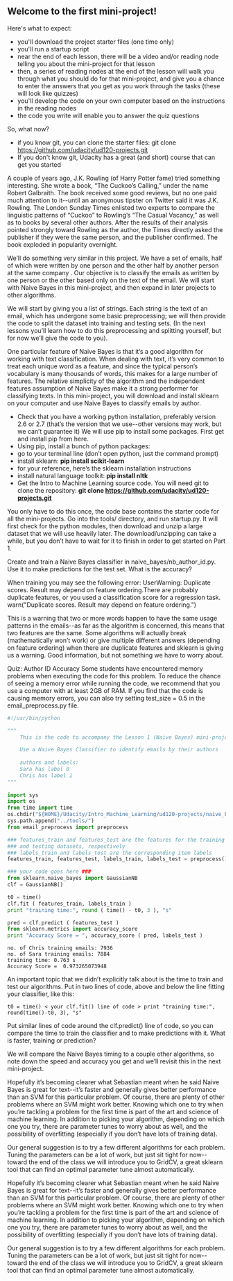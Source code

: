 
## **Welcome to the first mini-project!** 

Here's what to expect:

* you'll download the project starter files (one time only)
* you'll run a startup script
* near the end of each lesson, there will be a video and/or reading node telling you about the mini-project for that lesson
* then, a series of reading nodes at the end of the lesson will walk you through what you should do for that mini-project, and give you a chance to enter the answers that you get as you work through the tasks (these will look like quizzes)
* you'll develop the code on your own computer based on the instructions in the reading nodes
* the code you write will enable you to answer the quiz questions

So, what now?
* if you know git, you can clone the starter files: git clone https://github.com/udacity/ud120-projects.git
* If you don't know git, Udacity has a great (and short) course that can get you started

A couple of years ago, J.K. Rowling (of Harry Potter fame) tried something interesting. She wrote a book, “The Cuckoo’s Calling,” under the name Robert Galbraith. The book received some good reviews, but no one paid much attention to it--until an anonymous tipster on Twitter said it was J.K. Rowling. The London Sunday Times enlisted two experts to compare the linguistic patterns of “Cuckoo” to Rowling’s “The Casual Vacancy,” as well as to books by several other authors. After the results of their analysis pointed strongly toward Rowling as the author, the Times directly asked the publisher if they were the same person, and the publisher confirmed. The book exploded in popularity overnight.

We’ll do something very similar in this project. We have a set of emails, half of which were written by one person and the other half by another person at the same company . Our objective is to classify the emails as written by one person or the other based only on the text of the email. We will start with Naive Bayes in this mini-project, and then expand in later projects to other algorithms.

We will start by giving you a list of strings. Each string is the text of an email, which has undergone some basic preprocessing; we will then provide the code to split the dataset into training and testing sets. (In the next lessons you’ll learn how to do this preprocessing and splitting yourself, but for now we’ll give the code to you).

One particular feature of Naive Bayes is that it’s a good algorithm for working with text classification. When dealing with text, it’s very common to treat each unique word as a feature, and since the typical person’s vocabulary is many thousands of words, this makes for a large number of features. The relative simplicity of the algorithm and the independent features assumption of Naive Bayes make it a strong performer for classifying texts. In this mini-project, you will download and install sklearn on your computer and use Naive Bayes to classify emails by author.

* Check that you have a working python installation, preferably version 2.6 or 2.7 (that’s the version that we use--other versions may work, but we can’t guarantee it) We will use pip to install some packages. First get and install pip from here.
* Using pip, install a bunch of python packages:
* go to your terminal line (don’t open python, just the command prompt)
* install sklearn: **pip install scikit-learn**
* for your reference, here’s the sklearn installation instructions
* install natural language toolkit: **pip install nltk**
* Get the Intro to Machine Learning source code. You will need git to clone the repository: **git clone https://github.com/udacity/ud120-projects.git**

You only have to do this once, the code base contains the starter code for all the mini-projects. Go into the tools/ directory, and run startup.py. It will first check for the python modules, then download and unzip a large dataset that we will use heavily later. The download/unzipping can take a while, but you don’t have to wait for it to finish in order to get started on Part 1.

Create and train a Naive Bayes classifier in naive_bayes/nb_author_id.py. Use it to make predictions for the test set. What is the accuracy?

When training you may see the following error: UserWarning: Duplicate scores. Result may depend on feature ordering.There are probably duplicate features, or you used a classification score for a regression task. warn("Duplicate scores. Result may depend on feature ordering.")

This is a warning that two or more words happen to have the same usage patterns in the emails--as far as the algorithm is concerned, this means that two features are the same. Some algorithms will actually break (mathematically won’t work) or give multiple different answers (depending on feature ordering) when there are duplicate features and sklearn is giving us a warning. Good information, but not something we have to worry about.

Quiz: Author ID Accuracy
Some students have encountered memory problems when executing the code for this problem. To reduce the chance of seeing a memory error while running the code, we recommend that you use a computer with at least 2GB of RAM. If you find that the code is causing memory errors, you can also try setting test_size = 0.5 in the email_preprocess.py file.


```python
#!/usr/bin/python

""" 
    This is the code to accompany the Lesson 1 (Naive Bayes) mini-project. 

    Use a Naive Bayes Classifier to identify emails by their authors
    
    authors and labels:
    Sara has label 0
    Chris has label 1
"""
    
import sys
import os
from time import time
os.chdir("${HOME}/Udacity/Intro_Machine_Learning/ud120-projects/naive_bayes")
sys.path.append("../tools/")
from email_preprocess import preprocess

### features_train and features_test are the features for the training
### and testing datasets, respectively
### labels_train and labels_test are the corresponding item labels
features_train, features_test, labels_train, labels_test = preprocess()

### your code goes here ###
from sklearn.naive_bayes import GaussianNB
clf = GaussianNB()

t0 = time()
clf.fit ( features_train, labels_train )
print "training time:", round ( time() - t0, 3 ), "s"

pred = clf.predict ( features_test )
from sklearn.metrics import accuracy_score
print "Accuracy Score = ", accuracy_score ( pred, labels_test )
```

    no. of Chris training emails: 7936
    no. of Sara training emails: 7884
    training time: 0.763 s
    Accuracy Score =  0.973265073948


An important topic that we didn’t explicitly talk about is the time to train and test our algorithms. Put in two lines of code, above and below the line fitting your classifier, like this:

`t0 = time()
< your clf.fit() line of code >
print "training time:", round(time()-t0, 3), "s"`

Put similar lines of code around the clf.predict() line of code, so you can compare the time to train the classifier and to make predictions with it. What is faster, training or prediction?

We will compare the Naive Bayes timing to a couple other algorithms, so note down the speed and accuracy you get and we’ll revisit this in the next mini-project.

Hopefully it’s becoming clearer what Sebastian meant when he said Naive Bayes is great for text--it’s faster and generally gives better performance than an SVM for this particular problem. Of course, there are plenty of other problems where an SVM might work better. Knowing which one to try when you’re tackling a problem for the first time is part of the art and science of machine learning. In addition to picking your algorithm, depending on which one you try, there are parameter tunes to worry about as well, and the possibility of overfitting (especially if you don’t have lots of training data).

Our general suggestion is to try a few different algorithms for each problem. Tuning the parameters can be a lot of work, but just sit tight for now--toward the end of the class we will introduce you to GridCV, a great sklearn tool that can find an optimal parameter tune almost automatically.

Hopefully it’s becoming clearer what Sebastian meant when he said Naive Bayes is great for text--it’s faster and generally gives better performance than an SVM for this particular problem. Of course, there are plenty of other problems where an SVM might work better. Knowing which one to try when you’re tackling a problem for the first time is part of the art and science of machine learning. In addition to picking your algorithm, depending on which one you try, there are parameter tunes to worry about as well, and the possibility of overfitting (especially if you don’t have lots of training data).

Our general suggestion is to try a few different algorithms for each problem. Tuning the parameters can be a lot of work, but just sit tight for now--toward the end of the class we will introduce you to GridCV, a great sklearn tool that can find an optimal parameter tune almost automatically.
